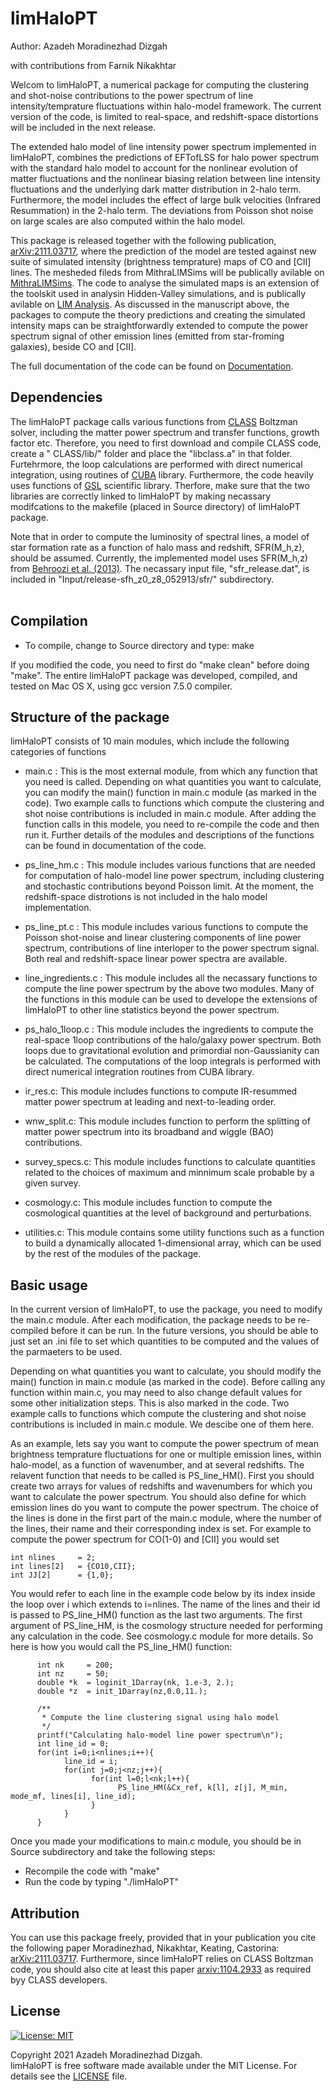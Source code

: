# limHaloPT

Author: Azadeh Moradinezhad Dizgah
<br>

with contributions from Farnik Nikakhtar 

Welcom to limHaloPT, a numerical package for computing the clustering and shot-noise contributions to the power spectrum of line intensity/temprature fluctuations within halo-model framework. The current version of the code, is limited to real-space, and redshift-space distortions will be included in the next release. 

The extended halo model of line intensity power spectrum implemented in limHaloPT, combines the predictions of EFTofLSS for halo power spectrum with the standard halo model to account for the nonlinear evolution of matter fluctuations and the nonlinear biasing relation between line intensity fluctuations and the underlying dark matter distribution in 2-halo term. Furthermore, the model includes the effect of large bulk velocities (Infrared Resummation) in the 2-halo term. The deviations from Poisson shot noise on large scales are also computed within the halo model.

This package is released together with the following publication, [arXiv:2111.03717](https://arxiv.org/abs/2111.03717), where the prediction of the model are tested against new suite of simulated intensity (brightness temprature) maps of CO and [CII] lines. The mesheded fileds from MithraLIMSims will be publically avilable on [MithraLIMSims](http://cyril.astro.berkeley.edu/MithraLIMSims). The code to analyse the simulated maps is an extension of the toolskit used in analysin Hidden-Valley simulations, and is publically avilable on [LIM Analysis](https://github.com/farnikn/MithraLIMSims). As discussed in the manuscript above, the packages to compute the theory predictions and creating the simulated intensity maps can be straightforwardly extended to compute the power spectrum signal of other emission lines (emitted from star-froming galaxies), beside CO and [CII]. 

The full documentation of the code can be found on [Documentation](https://amoradinejad.github.io/limHaloPT/html/index.html). <br>


## Dependencies

The limHaloPT package calls various functions from [CLASS](https://github.com/lesgourg/class_public) Boltzman solver, including the matter power spectrum and transfer functions, growth factor etc. Therefore, you need to first download and compile CLASS code, create a " CLASS/lib/" folder and place the "libclass.a" in that folder. Furtehrmore, the loop calculations are performed with direct numerical integration, using routines of [CUBA](http://www.feynarts.de/cuba/) library. Furthermore, the code heavily uses functions of [GSL](https://www.gnu.org/software/gsl/doc/html/) scientific library. Therfore, make sure that the two libraries are correctly linked to limHaloPT by making necassary modifcations to the makefile (placed in Source directory) of limHaloPT package. 

Note that in order to compute the luminosity of spectral lines, a model of star formation rate as a function of halo mass and redshift, SFR(M_h,z), should be assumed. Currently, the implemented model uses SFR(M_h,z) from [Behroozi et al. (2013)](https://arxiv.org/abs/1207.6105). The necassary input file, "sfr_release.dat", is included in "Input/release-sfh_z0_z8_052913/sfr/" subdirectory.  
<br>


## Compilation 

- To compile, change to Source directory and type: make <br>

If you modified the code, you need to first do "make clean" before doing "make". The entire limHaloPT package was developed, compiled, and tested on Mac OS X, using gcc version 7.5.0 compiler. 
<br>


## Structure of the package

limHaloPT consists of 10 main modules, which include the following categories of functions
- main.c : This is the most external module, from which any function that you need is called. Depending on what quantities you want to calculate, you can modify the main() function in main.c module (as marked in the code). Two example calls to functions which compute the clustering and shot noise contributions is included in main.c module. After adding the function calls in this modele, you need to re-compile the code and then run it. Further details of the modules and descriptions of the functions can be found in documentation of the code.

- ps_line_hm.c : This module includes various functions that are needed for computation of halo-model line power spectrum, including clustering and stochastic contributions beyond Poisson limit. At the moment, the redshift-space distrotions is not included in the halo model implementation. 

- ps_line_pt.c : This module includes various functions to compute the Poisson shot-noise and linear clustering components of line power spectrum, contributions of line interloper to the power spectrum signal. Both real and redshift-space linear power spectra are available.

- line_ingredients.c :  This module includes all the necassary functions to compute the line power spectrum by the above two modules. Many of the functions in this module can be used to develope the extensions of limHaloPT to other line statistics beyond the power spectrum.

- ps_halo_1loop.c : This module includes the ingredients to compute the real-space 1loop contributions of the halo/galaxy power spectrum. Both loops due to gravitational evolution and primordial non-Gaussianity can be calculated. The computations of the loop integrals is performed with direct numerical integration routines from CUBA library.


- ir_res.c: This module includes functions to compute IR-resummed matter power spectrum at leading and next-to-leading order. 


- wnw_split.c: This module includes function to perform the splitting of matter power spectrum into its broadband and wiggle (BAO) contributions. 


- survey_specs.c: This module includes functions to calculate quantities related to the choices of maximum and minnimum scale probable by a given survey.


- cosmology.c: This module includes function to compute the cosmological quantities at the level of background and perturbations. 


- utilities.c: This module contains some utility functions such as a function to build a dynamically allocated 1-dimensional array, which can be used by the rest of the modules of the package. <br>



## Basic usage

In the current version of limHaloPT, to use the package, you need to modify the main.c module. After each modification, the package needs to be re-compiled before it can be run. In the future versions, you should be able to just set an .ini file to set which quantities to be computed and the values of the parmaeters to be used. 

Depending on what quantities you want to calculate, you should modify the main() function in main.c module (as marked in the code). Before calling any function within main.c, you may need to also change default values for some other initialization steps. This is also marked in the code. Two example calls to functions which compute the clustering and shot noise contributions is included in main.c module. We descibe one of them here. 

As an example, lets say you want to compute the power spectrum of mean brightness temprature fluctuations for one or multiple emission lines, within halo-model, as a function of wavenumber, and at several redshifts. The relavent function that needs to be called is PS_line_HM(). First you should create two arrays for values of redshifts and wavenumbers for which you want to calculate the power spectrum. You should also define for which emission lines do you want to compute the power spectrum. The choice of the lines is done in the first part of the main.c module, where the number of the lines, their name and their corresponding index is set. For example to compute the power spectrum for CO(1-0) and [CII] you would set 

```
int nlines     = 2;
int lines[2]   = {CO10,CII};
int JJ[2]      = {1,0};

``` 

You would refer to each line in the example code below by its index inside the loop over i which extends to i=nlines. The name of the lines and their id is passed to PS_line_HM() function as the last two arguments. The first argument of PS_line_HM, is the cosmology structure needed for performing any calculation in the code. See cosmology.c module for more details. So here is how you would call the PS_line_HM() function:


```
      int nk     = 200;
      int nz     = 50;
      double *k  = loginit_1Darray(nk, 1.e-3, 2.);
      double *z  = init_1Darray(nz,0.0,11.);

      /** 
       * Compute the line clustering signal using halo model 
       */
      printf("Calculating halo-model line power spectrum\n");
      int line_id = 0;
      for(int i=0;i<nlines;i++){
            line_id = i;
            for(int j=0;j<nz;j++){
                  for(int l=0;l<nk;l++){
                        PS_line_HM(&Cx_ref, k[l], z[j], M_min, mode_mf, lines[i], line_id);
                  }
            }     
      }
```

Once you made your modifications to main.c module, you should be in Source subdirectory and take the following steps:
- Recompile the code with "make" 
- Run the code by typing "./limHaloPT" <br>


## Attribution
You can use this package freely, provided that in your publication you cite the following paper
Moradinezhad, Nikakhtar, Keating, Castorina: [arXiv:2111.03717](https://arxiv.org/abs/2111.03717). Furthermore, since limHaloPT relies on CLASS Boltzman code, you should also cite at least this paper [arxiv:1104.2933](https://arxiv.org/abs/1104.2933) as required byy CLASS developers. 
<br>


## License
[![License: MIT](https://img.shields.io/badge/License-MIT-blue.svg)](https://opensource.org/licenses/MIT)

Copyright 2021 Azadeh Moradinezhad Dizgah.<br>
limHaloPT is free software made available under the MIT License. For details see the [LICENSE](https://github.com/amoradinejad/limHaloPT/blob/d40a4a75188ae70f56ed76236d1fd9ee1aae312d/LICENSE) file.


